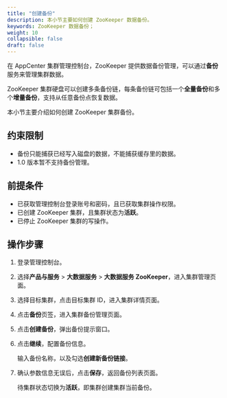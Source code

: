 ```yaml
---
title: "创建备份"
description: 本小节主要如何创建 ZooKeeper 数据备份。 
keywords: ZooKeeper 数据备份；
weight: 10
collapsible: false
draft: false
---
```




在 AppCenter 集群管理控制台，ZooKeeper 提供数据备份管理，可以通过**备份**服务来管理集群数据。

ZooKeeper 集群硬盘可以创建多条备份链，每条备份链可包括一个**全量备份**和多个**增量备份**，支持从任意备份点恢复数据。

本小节主要介绍如何创建 ZooKeeper 集群备份。

## 约束限制

- 备份只能捕获已经写入磁盘的数据，不能捕获缓存里的数据。
- 1.0 版本暂不支持备份管理。

## 前提条件

- 已获取管理控制台登录账号和密码，且已获取集群操作权限。
- 已创建 ZooKeeper 集群，且集群状态为**活跃**。
- 已停止 ZooKeeper 集群的写操作。

## 操作步骤

1. 登录管理控制台。
2. 选择**产品与服务** > **大数据服务** > **大数据服务 ZooKeeper**，进入集群管理页面。
3. 选择目标集群，点击目标集群 ID，进入集群详情页面。
4. 点击**备份**页签，进入集群备份管理页面。
5. 点击**创建备份**，弹出备份提示窗口。
6. 点击**继续**，配置备份信息。

    输入备份名称，以及勾选**创建新备份链接**。

7. 确认参数信息无误后，点击**保存**，返回备份列表页面。

   待集群状态切换为**活跃**，即集群创建集群当前备份。

